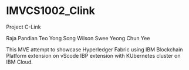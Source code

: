 # IMVCS1002_Clink
Project C-Link

Raja Pandian
Teo Yong Song
Wilson Swee
Yeong Chun Yee

This MVE attempt to showcase Hyperledger Fabric using
IBM Blockchain Platform extension on vScode IBP extension with KUbernetes cluster on IBM Cloud.

